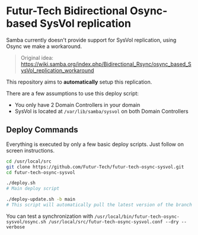 # Futur-Tech Bidirectional Osync-based SysVol replication 

Samba currently doesn't provide support for SysVol replication, using Osync we make a workaround.

> Original idea: https://wiki.samba.org/index.php/Bidirectional_Rsync/osync_based_SysVol_replication_workaround

This repository aims to **automatically** setup this replication.

There are a few assumptions to use this deploy script:
- You only have 2 Domain Controllers in your domain
- SysVol is located at `/var/lib/samba/sysvol` on both Domain Controllers

## Deploy Commands

Everything is executed by only a few basic deploy scripts. Just follow on screen instructions.

```bash
cd /usr/local/src
git clone https://github.com/Futur-Tech/futur-tech-osync-sysvol.git
cd futur-tech-osync-sysvol

./deploy.sh 
# Main deploy script

./deploy-update.sh -b main
# This script will automatically pull the latest version of the branch ("main" in the example) and relaunch itself if a new version is found. Then it will run deploy.sh. Also note that any additional arguments given to this script will be passed to the deploy.sh script.
```

You can test a synchronization with `/usr/local/bin/futur-tech-osync-sysvol/osync.sh /usr/local/src/futur-tech-osync-sysvol.conf --dry --verbose`